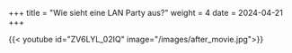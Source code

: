 +++
title = "Wie sieht eine LAN Party aus?"
weight = 4
date = 2024-04-21
+++

{{< youtube id="ZV6LYL_02IQ" image="/images/after_movie.jpg">}}